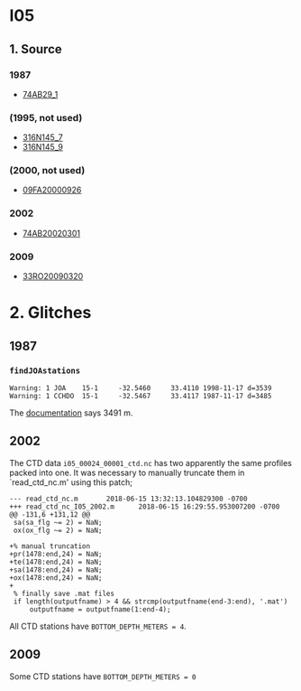 # I05
## 1. Source

### 1987
+ [74AB29_1](https://cchdo.ucsd.edu/cruise/74AB29_1)

### (1995, not used)
+ [316N145_7](https://cchdo.ucsd.edu/cruise/306N145_7)
+ [316N145_9](https://cchdo.ucsd.edu/cruise/306N145_9)

### (2000, not used)
+ [09FA20000926](https://cchdo.ucsd.edu/cruise/09FA20000926)

### 2002
+ [74AB20020301](https://cchdo.ucsd.edu/cruise/74AB20020301)

### 2009
+ [33RO20090320](https://cchdo.ucsd.edu/cruise/33RO20090320)

# 2. Glitches

## 1987
### `findJOAstations`
~~~
Warning: 1 JOA    15-1     -32.5460     33.4110 1998-11-17 d=3539
Warning: 1 CCHDO  15-1     -32.5467     33.4117 1987-11-17 d=3485
~~~
The [documentation](https://cchdo.ucsd.edu/data/2179/i05pdo.txt) says 3491 m.

## 2002
The CTD data `i05_00024_00001_ctd.nc` has two apparently the same profiles packed into one.
It was necessary to manually truncate them in `read_ctd_nc.m' using this patch;
~~~
--- read_ctd_nc.m       2018-06-15 13:32:13.104829300 -0700
+++ read_ctd_nc_I05_2002.m      2018-06-15 16:29:55.953007200 -0700
@@ -131,6 +131,12 @@
 sa(sa_flg ~= 2) = NaN;
 ox(ox_flg ~= 2) = NaN;

+% manual truncation
+pr(1478:end,24) = NaN;
+te(1478:end,24) = NaN;
+sa(1478:end,24) = NaN;
+ox(1478:end,24) = NaN;
+
 % finally save .mat files
 if length(outputfname) > 4 && strcmp(outputfname(end-3:end), '.mat')
     outputfname = outputfname(1:end-4);
~~~

All CTD stations have `BOTTOM_DEPTH_METERS = 4`.

## 2009
Some CTD stations have `BOTTOM_DEPTH_METERS = 0`
